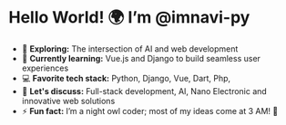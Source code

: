 # Hello World! 🌍 I’m @imnavi-py

- 👀 **Exploring:** The intersection of AI and web development
- 🌱 **Currently learning:** Vue.js and Django to build seamless user experiences
- 💻 **Favorite tech stack:** Python, Django, Vue, Dart, Php, 
- 💬 **Let's discuss:** Full-stack development, AI, Nano Electronic and innovative web solutions
- ⚡ **Fun fact:** I’m a night owl coder; most of my ideas come at 3 AM! 🌙

<!---
imnavi-py/imnavi-py is a ✨ special ✨ repository because its `README.md` (this file) appears on your GitHub profile.
You can click the Preview link to take a look at your changes.
--->
